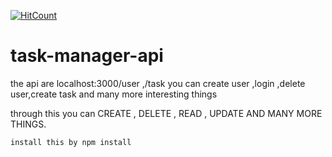[![HitCount](http://hits.dwyl.com/samarth30/task-manager-api.svg)](http://hits.dwyl.com/samarth30/task-manager-api)
# task-manager-api
the api are localhost:3000/user ,/task you can create user ,login ,delete user,create task and many more interesting things

through this you can CREATE , DELETE , READ , UPDATE AND MANY MORE THINGS.

```
install this by npm install
